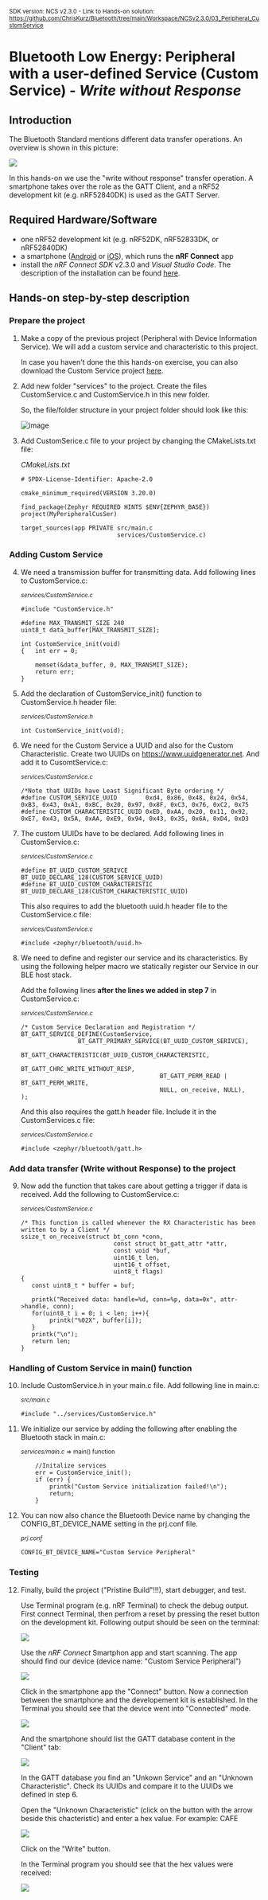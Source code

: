 <sup>SDK version: NCS v2.3.0  -  Link to Hands-on solution: https://github.com/ChrisKurz/Bluetooth/tree/main/Workspace/NCSv2.3.0/03_Peripheral_CustomService</sup>

# Bluetooth Low Energy: Peripheral with a user-defined Service (Custom Service) - _Write without Response_

## Introduction

The Bluetooth Standard mentions different data transfer operations. An overview is shown in this picture:

![](images/03_TransferOperations.jpg)

In this hands-on we use the "write without response" transfer operation. A smartphone takes over the role as the GATT Client, and a nRF52 development kit (e.g. nRF52840DK) is used as the GATT Server. 

## Required Hardware/Software

- one nRF52 development kit (e.g. nRF52DK, nRF52833DK, or nRF52840DK)
- a smartphone ([Android](https://play.google.com/store/apps/details?id=no.nordicsemi.android.mcp&hl=de&gl=US&pli=1) or [iOS](https://apps.apple.com/de/app/nrf-connect-for-mobile/id1054362403)), which runs the __nRF Connect__ app 
- install the _nRF Connect SDK_ v2.3.0 and _Visual Studio Code_. The description of the installation can be found [here](https://developer.nordicsemi.com/nRF_Connect_SDK/doc/2.3.0/nrf/getting_started/assistant.html#).


## Hands-on step-by-step description

### Prepare the project

1) Make a copy of the previous project (Peripheral with Device Information Service). We will add a custom service and characteristic to this project.

   In case you haven't done the this hands-on exercise, you can also download the Custom Service project [here](https://github.com/ChrisKurz/Bluetooth/tree/main/Workspace/NCSv2.3.0/02_Peripheral_DIS).

2) Add new folder "services" to the project. Create the files CustomService.c and CustomService.h in this new folder.

   So, the file/folder structure in your project folder should look like this:

   ![image](images/03_ProjectFolder.jpg)

3) Add CustomSerice.c file to your project by changing the CMakeLists.txt file:
	
	  _CMakeLists.txt_
	  
       # SPDX-License-Identifier: Apache-2.0

       cmake_minimum_required(VERSION 3.20.0)

       find_package(Zephyr REQUIRED HINTS $ENV{ZEPHYR_BASE})
       project(MyPeripheralCusSer)

       target_sources(app PRIVATE src/main.c
                                  services/CustomService.c)
			
			
### Adding Custom Service

4) We need a transmission buffer for transmitting data. Add following lines to CustomService.c:

	<sup>_services/CustomService.c_</sup>
	
       #include "CustomService.h"

       #define MAX_TRANSMIT_SIZE 240
       uint8_t data_buffer[MAX_TRANSMIT_SIZE];

       int CustomService_init(void)
       {   int err = 0;
   
           memset(&data_buffer, 0, MAX_TRANSMIT_SIZE);
           return err;
       }

5) Add the declaration of CustomService_init() function to CustomService.h header file:

	<sup>_services/CustomService.h_</sup>

       int CustomService_init(void); 

6) We need for the Custom Service a UUID and also for the Custom Characteristic. Create two UUIDs on https://www.uuidgenerator.net.
And add it to CusomtService.c:

	<sup>_services/CustomService.c_</sup>

       /*Note that UUIDs have Least Significant Byte ordering */
       #define CUSTOM_SERVICE_UUID        0xd4, 0x86, 0x48, 0x24, 0x54, 0xB3, 0x43, 0xA1, 0xBC, 0x20, 0x97, 0x8F, 0xC3, 0x76, 0xC2, 0x75                       
       #define CUSTOM_CHARACTERISTIC_UUID 0xED, 0xAA, 0x20, 0x11, 0x92, 0xE7, 0x43, 0x5A, 0xAA, 0xE9, 0x94, 0x43, 0x35, 0x6A, 0xD4, 0xD3

7) The custom UUIDs have to be declared. Add following lines in CustomService.c:

	<sup>_services/CustomService.c_</sup>

       #define BT_UUID_CUSTOM_SERIVCE         BT_UUID_DECLARE_128(CUSTOM_SERVICE_UUID)
       #define BT_UUID_CUSTOM_CHARACTERISTIC  BT_UUID_DECLARE_128(CUSTOM_CHARACTERISTIC_UUID)

   This also requires to add the bluetooth uuid.h header file to the CustomService.c file:

	<sup>_services/CustomService.c_</sup>
	
       #include <zephyr/bluetooth/uuid.h>

8) We need to define and register our service and its characteristics. By using the following helper macro we statically register our Service in our BLE host stack.

   Add the following lines __after the lines we added in step 7__ in CustomService.c:

	<sup>_services/CustomService.c_</sup>

       /* Custom Service Declaration and Registration */
       BT_GATT_SERVICE_DEFINE(CustomService,
                       BT_GATT_PRIMARY_SERVICE(BT_UUID_CUSTOM_SERIVCE),
                       BT_GATT_CHARACTERISTIC(BT_UUID_CUSTOM_CHARACTERISTIC,
                                              BT_GATT_CHRC_WRITE_WITHOUT_RESP,
                                              BT_GATT_PERM_READ | BT_GATT_PERM_WRITE, 
                                              NULL, on_receive, NULL),
       );

   And this also requires the gatt.h header file. Include it in the CustomServices.c file:
   
   	<sup>_services/CustomService.c_</sup>
   
       #include <zephyr/bluetooth/gatt.h>   

### Add data transfer (Write without Response) to the project

9) Now add the function that takes care about getting a trigger if data is received. Add the following to CustomService.c:

	<sup>_services/CustomService.c_</sup>

       /* This function is called whenever the RX Characteristic has been written to by a Client */
       ssize_t on_receive(struct bt_conn *conn,
                                 const struct bt_gatt_attr *attr,
                                 const void *buf,
                                 uint16_t len,
                                 uint16_t offset,
                                 uint8_t flags)
       {
          const uint8_t * buffer = buf;
    
          printk("Received data: handle=%d, conn=%p, data=0x", attr->handle, conn);
          for(uint8_t i = 0; i < len; i++){
               printk("%02X", buffer[i]);
          }
          printk("\n");
          return len;
       }

### Handling of Custom Service in main() function

10) Include CustomService.h in your main.c file. Add following line in main.c:

	<sup>_src/main.c_</sup>

        #include "../services/CustomService.h"

10) We initialize our service by adding the following after enabling the Bluetooth stack in main.c:

	<sup>_services/main.c_ => main() function</sup>

            //Initalize services
            err = CustomService_init();
            if (err) {
                printk("Custom Service initialization failed!\n");
                return;
            }

11) You can now also chance the Bluetooth Device name by changing the CONFIG_BT_DEVICE_NAME setting in the prj.conf file. 

	<sup>_prj.conf_</sup>

        CONFIG_BT_DEVICE_NAME="Custom Service Peripheral"

### Testing

12) Finally, build the project ("Pristine Build"!!!), start debugger, and test. 
 
    Use Terminal program (e.g. nRF Terminal) to check the debug output. First connect Terminal, then perfrom a reset by pressing the reset button on the development kit. Following output should be seen on the terminal:
    
    ![](images/03_Testing_startAdvertising.jpg)
    
    Use the _nRF Connect_ Smartphon app and start scanning. The app should find our device (device name: "Custom Service Peripheral")
    
    ![](images/03_Testing_Scanning.jpg)
    
    Click in the smartphone app the "Connect" button. Now a connection between the smartphone and the developement kit is established. In the Terminal you should see that the device went into "Connected" mode. 
    
    ![](images/03_Testing_connected.jpg)
    
    And the smartphone should list the GATT database content in the "Client" tab:
    
    ![](images/03_Testing_GATT.jpg)
    
    In the GATT database you find an "Unkown Service" and an "Unknown Characteristic". Check its UUIDs and compare it to the UUIDs we defined in step 6.

    Open the "Unknown Characteristic" (click on the button with the arrow beside this chacteristic) and enter a hex value. For example: CAFE
    
    ![](images/03_Testing_testString.jpg)
    
    Click on the "Write" button. 
    
    In the Terminal program you should see that the hex values were received:
    
    ![](images/03_Testing_received.jpg)
